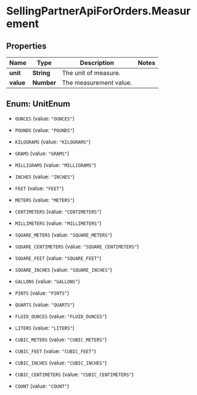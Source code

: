 # SellingPartnerApiForOrders.Measurement

## Properties
Name | Type | Description | Notes
------------ | ------------- | ------------- | -------------
**unit** | **String** | The unit of measure. | 
**value** | **Number** | The measurement value. | 


<a name="UnitEnum"></a>
## Enum: UnitEnum


* `OUNCES` (value: `"OUNCES"`)

* `POUNDS` (value: `"POUNDS"`)

* `KILOGRAMS` (value: `"KILOGRAMS"`)

* `GRAMS` (value: `"GRAMS"`)

* `MILLIGRAMS` (value: `"MILLIGRAMS"`)

* `INCHES` (value: `"INCHES"`)

* `FEET` (value: `"FEET"`)

* `METERS` (value: `"METERS"`)

* `CENTIMETERS` (value: `"CENTIMETERS"`)

* `MILLIMETERS` (value: `"MILLIMETERS"`)

* `SQUARE_METERS` (value: `"SQUARE_METERS"`)

* `SQUARE_CENTIMETERS` (value: `"SQUARE_CENTIMETERS"`)

* `SQUARE_FEET` (value: `"SQUARE_FEET"`)

* `SQUARE_INCHES` (value: `"SQUARE_INCHES"`)

* `GALLONS` (value: `"GALLONS"`)

* `PINTS` (value: `"PINTS"`)

* `QUARTS` (value: `"QUARTS"`)

* `FLUID_OUNCES` (value: `"FLUID_OUNCES"`)

* `LITERS` (value: `"LITERS"`)

* `CUBIC_METERS` (value: `"CUBIC_METERS"`)

* `CUBIC_FEET` (value: `"CUBIC_FEET"`)

* `CUBIC_INCHES` (value: `"CUBIC_INCHES"`)

* `CUBIC_CENTIMETERS` (value: `"CUBIC_CENTIMETERS"`)

* `COUNT` (value: `"COUNT"`)




